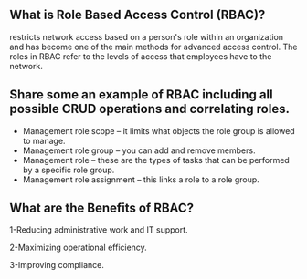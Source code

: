 ## What is Role Based Access Control (RBAC)?
restricts network access based on a person's role within an organization and has become one of the main methods for advanced access control. The roles in RBAC refer to the levels of access that employees have to the network.

## Share some an example of RBAC including all possible CRUD operations and correlating roles.
- Management role scope – it limits what objects the role group is allowed to manage.
- Management role group – you can add and remove members.
- Management role – these are the types of tasks that can be performed by a specific role group.
- Management role assignment – this links a role to a role group.
## What are the Benefits of RBAC?

1-Reducing administrative work and IT support.

2-Maximizing operational efficiency.

3-Improving compliance.


